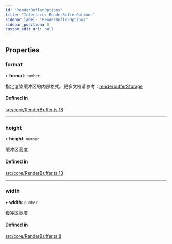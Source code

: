 ```yaml
---
id: "RenderBufferOptions"
title: "Interface: RenderBufferOptions"
sidebar_label: "RenderBufferOptions"
sidebar_position: 0
custom_edit_url: null
---
```


## Properties

### format

• **format**: `number`

指定渲染缓冲区的内部格式。更多文档请参考：[renderbufferStorage](https://developer.mozilla.org/zh-CN/docs/Web/API/WebGLRenderingContext/renderbufferStorage)

#### Defined in

[src/core/RenderBuffer.ts:18](https://github.com/sakitam-gis/vis-engine/blob/7cb4094/src/core/RenderBuffer.ts#L18)

___

### height

• **height**: `number`

缓冲区高度

#### Defined in

[src/core/RenderBuffer.ts:13](https://github.com/sakitam-gis/vis-engine/blob/7cb4094/src/core/RenderBuffer.ts#L13)

___

### width

• **width**: `number`

缓冲区宽度

#### Defined in

[src/core/RenderBuffer.ts:8](https://github.com/sakitam-gis/vis-engine/blob/7cb4094/src/core/RenderBuffer.ts#L8)
